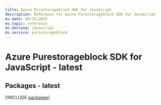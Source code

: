 ```yaml
---
title: Azure Purestorageblock SDK for JavaScript
description: Reference for Azure Purestorageblock SDK for JavaScript
ms.date: 09/25/2025
ms.topic: reference
ms.devlang: javascript
ms.service: purestorageblock
---
```

# Azure Purestorageblock SDK for JavaScript - latest
## Packages - latest
[!INCLUDE [packages](purestorageblock-index.md)]